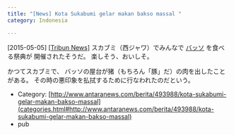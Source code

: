 ```yaml
---
title: "[News] Kota Sukabumi gelar makan bakso massal "
category: Indonesia

---
```


[2015-05-05] [[Tribun News]](http://www.antaranews.com/berita/493988/kota-sukabumi-gelar-makan-bakso-massal)  スカブミ（西ジャワ）でみんなで
[バッソ](http://ja.wikipedia.org/wiki/%E3%83%90%E3%82%AF%E3%82%BD)
を食べる祭典が
開催されたそうだ。
楽しそう、おいしそ。

 かつてスカブミで、
バッソの屋台が猪（もちろん「豚」だ）の肉を出したことがある。
その時の悪印象を払拭するために行なわれたのだという。

- Category: [http://www.antaranews.com/berita/493988/kota-sukabumi-gelar-makan-bakso-massal](categories.html#http://www.antaranews.com/berita/493988/kota-sukabumi-gelar-makan-bakso-massal)
- pub

